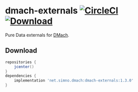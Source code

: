 # dmach-externals [![CircleCI](https://circleci.com/gh/simonnorberg/dmach-externals.svg?style=svg)](https://circleci.com/gh/simonnorberg/dmach-externals) [![Download](https://api.bintray.com/packages/simonnorberg/maven/dmach-externals/images/download.svg)](https://bintray.com/simonnorberg/maven/dmach-externals/_latestVersion)

Pure Data externals for [DMach](https://github.com/simonnorberg/dmach).

## Download

```groovy
repositories {
    jcenter()
}
dependencies {
    implementation 'net.simno.dmach:dmach-externals:1.3.0'
}
```
